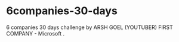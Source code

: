 # 6companies-30-days
6 companies 30 days challenge by ARSH GOEL (YOUTUBER) FIRST COMPANY - Microsoft .
